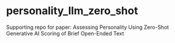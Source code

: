 # personality_llm_zero_shot
Supporting repo for paper: Assessing Personality Using Zero-Shot Generative AI Scoring of Brief Open-Ended Text
